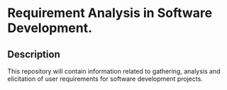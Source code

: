 # Requirement Analysis in Software Development.

## Description
This repository will contain information related to gathering, analysis and elicitation of user requirements for software development projects.
